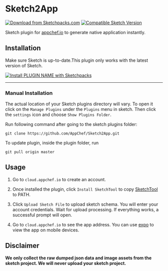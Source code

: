 # Sketch2App
[![Download from Sketchpacks.com](https://badges.sketchpacks.com/plugins/instantapp.io.sketch2app/version.svg)](https://api.sketchpacks.com/v1/plugins/instantapp.io.sketch2app/download) [![Compatible Sketch Version](https://badges.sketchpacks.com/plugins/instantapp.io.sketch2app/compatibility.svg)](https://sketchpacks.com/Live4Code/Sketch2App)

Sketch plugin for [appchef.io](https://cloud.appchef.io) to generate native application instantly.

## Installation

Make sure Sketch is up-to-date.This plugin only works with the latest version of Sketch.

[![Install PLUGIN NAME with Sketchpacks](http://sketchpacks-com.s3.amazonaws.com/assets/badges/sketchpacks-badge-install.png "Install Sketch2App with Sketchpacks")](https://sketchpacks.com/Live4Code/Sketch2App/install)

---

### Manual Installation

The actual location of your Sketch plugins directory will vary. To open it click on the `Manage Plugins` under the `Plugins` menu in sketch. Then click the `settings` icon and choose `Show Plugins Folder`.

Run following command after going to the sketch plugins folder:

`git clone https://github.com/AppChef/Sketch2App.git`

To update plugin, inside the plugin folder, run

`git pull origin master`

## Usage

1. Go to `cloud.appchef.io` to create an account.

2. Once installed the plugin, click `Install SketchTool` to copy [SketchTool](https://www.sketchapp.com/tool/) to PATH.

3. Click `Upload Sketch File` to upload sketch schema. You will enter your account credentials. Wait for upload processing. If everything works, a successful prompt will open.

4. Go to `cloud.appchef.io` to see the app address. You can use [expo](https://expo.io/) to view the app on mobile devices.

## Disclaimer

**We only collect the raw dumped json data and image assets from the sketch project. We will never upload your sketch project.**
